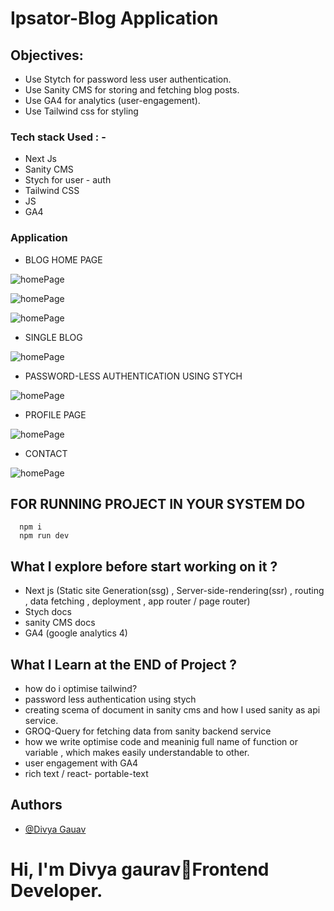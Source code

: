 # Ipsator-Blog Application

 ## Objectives:
  - Use Stytch for password less user authentication. 
  - Use Sanity CMS for storing and fetching blog posts. 
  - Use GA4 for analytics (user-engagement).
  - Use Tailwind css for styling


### Tech stack Used : -
  - Next Js 
  - Sanity CMS 
  - Stych for user - auth 
  - Tailwind CSS  
  - JS  
  - GA4


### Application

- BLOG HOME PAGE

![homePage](https://res.cloudinary.com/ecom-next/image/upload/v1700774830/projectimg/ya9juh5x79xipsnadh1y.png)


![homePage](https://res.cloudinary.com/ecom-next/image/upload/v1700774830/projectimg/hwy3jonci37dotmlrux2.png)


![homePage](https://res.cloudinary.com/ecom-next/image/upload/v1700774831/projectimg/yw8v5npcsxyvt0y9udcy.png)

- SINGLE BLOG

![homePage](https://res.cloudinary.com/ecom-next/image/upload/v1700774830/projectimg/av30zkaxvwa98euyajep.png)

- PASSWORD-LESS AUTHENTICATION USING STYCH

![homePage](https://res.cloudinary.com/ecom-next/image/upload/v1700774829/projectimg/wechjyawe9tbwt41mfxe.png)

- PROFILE PAGE

![homePage](https://res.cloudinary.com/ecom-next/image/upload/v1700774830/projectimg/dlegotazg60echnrcu8d.png)


- CONTACT

![homePage](https://res.cloudinary.com/ecom-next/image/upload/v1700774829/projectimg/ehwt6hvdvm8raklmdudt.png)

## FOR RUNNING PROJECT IN YOUR SYSTEM DO
      npm i
      npm run dev

## What I explore before start working on it ?
 - Next js (Static site Generation(ssg) , Server-side-rendering(ssr) , routing , data fetching , deployment  , app router / page router)
 - Stych docs
 - sanity CMS docs
 - GA4 (google analytics 4)

## What I Learn at the END of Project ?
- how do i optimise tailwind?
- password less authentication using stych
- creating scema of document in sanity   cms and how I used sanity as api service.
- GROQ-Query for fetching data from sanity backend service
- how we write optimise code and meaninig full name of function or variable , which makes easily understandable to other.
- user engagement with GA4
- rich text / react- portable-text


## Authors

- [@Divya Gauav]( https://divyagaurav.netlify.app/ )


# Hi, I'm Divya gaurav👋Frontend Developer.
